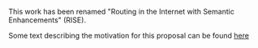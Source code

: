 This work has been renamed "Routing in the Internet with Semantic Enhancements" (RISE).

Some text describing the motivation for this proposal can be found [here](https://github.com/danielkinguk/sarah/blob/main/RISE/motivation.md)
